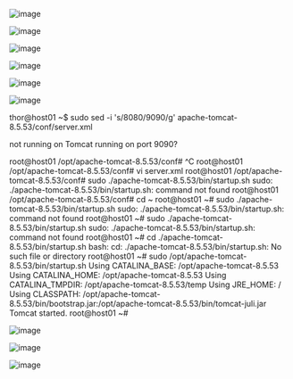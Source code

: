![image](https://github.com/user-attachments/assets/f02d408d-aab5-42ef-9a6a-0513451e904b)

![image](https://github.com/user-attachments/assets/48f6f9a9-b994-4735-acc9-f0b3297f28c0)

![image](https://github.com/user-attachments/assets/f5bd0819-7032-434a-b268-e0c7a29e3b29)

![image](https://github.com/user-attachments/assets/2943e110-1483-4144-9680-f64e1743dd60)

![image](https://github.com/user-attachments/assets/614c2bcb-87b5-4eed-b978-2c67e885f0c6)

![image](https://github.com/user-attachments/assets/6dab17c5-9174-424a-b672-1dba72bd22e4)

thor@host01 ~$ sudo sed -i 's/8080/9090/g' apache-tomcat-8.5.53/conf/server.xml

not running on 
Tomcat running on port 9090?

root@host01 /opt/apache-tomcat-8.5.53/conf# ^C
root@host01 /opt/apache-tomcat-8.5.53/conf# vi server.xml 
root@host01 /opt/apache-tomcat-8.5.53/conf# sudo ./apache-tomcat-8.5.53/bin/startup.sh
sudo: ./apache-tomcat-8.5.53/bin/startup.sh: command not found
root@host01 /opt/apache-tomcat-8.5.53/conf# cd ~
root@host01 ~# sudo ./apache-tomcat-8.5.53/bin/startup.sh
sudo: ./apache-tomcat-8.5.53/bin/startup.sh: command not found
root@host01 ~# sudo ./apache-tomcat-8.5.53/bin/startup.sh
sudo: ./apache-tomcat-8.5.53/bin/startup.sh: command not found
root@host01 ~# cd ./apache-tomcat-8.5.53/bin/startup.sh
bash: cd: ./apache-tomcat-8.5.53/bin/startup.sh: No such file or directory
root@host01 ~# sudo /opt/apache-tomcat-8.5.53/bin/startup.sh
Using CATALINA_BASE:   /opt/apache-tomcat-8.5.53
Using CATALINA_HOME:   /opt/apache-tomcat-8.5.53
Using CATALINA_TMPDIR: /opt/apache-tomcat-8.5.53/temp
Using JRE_HOME:        /
Using CLASSPATH:       /opt/apache-tomcat-8.5.53/bin/bootstrap.jar:/opt/apache-tomcat-8.5.53/bin/tomcat-juli.jar
Tomcat started.
root@host01 ~# 

![image](https://github.com/user-attachments/assets/77932171-1c07-4ba4-8a59-8b20288e4440)

![image](https://github.com/user-attachments/assets/513d59b6-e35c-4720-905c-ac3a6959030a)

![image](https://github.com/user-attachments/assets/2845da65-9721-4ed6-ae9a-221b97330b6e)
